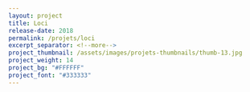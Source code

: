 ```yaml
---
layout: project
title: Loci
release-date: 2018
permalink: /projets/loci
excerpt_separator: <!--more-->
project_thumbnail: /assets/images/projets-thumbnails/thumb-13.jpg
project_weight: 14
project_bg: "#FFFFFF"
project_font: "#333333"
---
```

